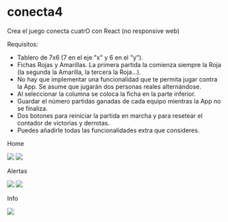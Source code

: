 # conecta4
Crea el juego conecta cuatrO con React (no responsive web)

Requisitos:

* Tablero de 7x6 (7 en el eje "x" y 6 en el "y").
* Fichas Rojas y Amarillas. La primera partida la comienza siempre la Roja (la segunda la Amarilla, la tercera la Roja...).
* No hay que implementar una funcionalidad que te permita jugar contra la App. Se asume que jugarán dos personas reales alternándose.
* Al seleccionar la columna se coloca la ficha en la parte inferior.
* Guardar el número partidas ganadas de cada equipo mientras la App no se finaliza.
* Dos botones para reiniciar la partida en marcha y para resetear el contador de victorias y derrotas.
* Puedes añadirle todas las funcionalidades extra que consideres.

 <p>Home </p>
<img src= "https://res.cloudinary.com/dcpcja2qg/image/upload/v1671195154/Captura_de_pantalla_191_mk0qrh.png" />
<img src="https://res.cloudinary.com/dcpcja2qg/image/upload/v1671195256/Captura_de_pantalla_195_wceazv.png"/>
<p>Alertas </p>
<img src="https://res.cloudinary.com/dcpcja2qg/image/upload/v1671195289/Captura_de_pantalla_193_llf2wv.png" />
<img src="https://res.cloudinary.com/dcpcja2qg/image/upload/v1671195083/Captura_de_pantalla_194_grhpfb.png" />
<p>Info</p>
<img src="https://res.cloudinary.com/dcpcja2qg/image/upload/v1671195336/Captura_de_pantalla_192_oua2kw.png" />
